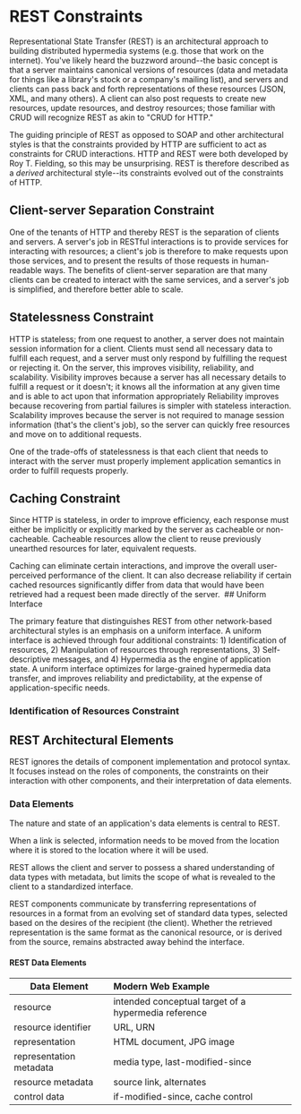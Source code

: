 # REST Constraints

Representational State Transfer (REST) is an architectural approach to building distributed hypermedia systems (e.g. those that work on the internet). You've likely heard the buzzword around--the basic concept is that a server maintains canonical versions of resources (data and metadata for things like a library's stock or a company's mailing list), and servers and clients can pass back and forth representations of these resources (JSON, XML, and many others). A client can also post requests to create new resources, update resources, and destroy resources; those familiar with CRUD will recognize REST as akin to "CRUD for HTTP."

The guiding principle of REST as opposed to SOAP and other architectural styles is that the constraints provided by HTTP are sufficient to act as constraints for CRUD interactions. HTTP and REST were both developed by Roy T. Fielding, so this may be unsurprising. REST is therefore described as a _derived_ architectural style--its constraints evolved out of the constraints of HTTP.

## Client-server Separation Constraint

One of the tenants of HTTP and thereby REST is the separation of clients and servers. A server's job in RESTful interactions is to provide services for interacting with resources; a client's job is therefore to make requests upon those services, and to present the results of those requests in human-readable ways. The benefits of client-server separation are that many clients can be created to interact with the same services, and a server's job is simplified, and therefore better able to scale.

## Statelessness Constraint

HTTP is stateless; from one request to another, a server does not maintain session information for a client. Clients must send all necessary data to fulfill each request, and a server must only respond by fulfilling the request or rejecting it. On the server, this improves visibility, reliability, and scalability. Visibility improves because a server has all necessary details to fulfill a request or it doesn't; it knows all the information at any given time and is able to act upon that information appropriately Reliability improves because recovering from partial failures is simpler with stateless interaction. Scalability improves because the server is not required to manage session information (that's the client's job), so the server can quickly free resources and move on to additional requests.

One of the trade-offs of statelessness is that each client that needs to interact with the server must properly implement application semantics in order to fulfill requests properly.

## Caching Constraint

Since HTTP is stateless, in order to improve efficiency, each response must either be implicitly or explicitly marked by the server as cacheable or non-cacheable. Cacheable resources allow the client to reuse previously unearthed resources for later, equivalent requests. 

Caching can eliminate certain interactions, and improve the overall user-perceived performance of the client. It can also decrease reliability if certain cached resources significantly differ from data that would have been retrieved had a request been made directly of the server.
 ## Uniform Interface

The primary feature that distinguishes REST from other network-based architectural styles is an emphasis on a uniform interface. A uniform interface is achieved through four additional constraints: 1) Identification of resources, 2) Manipulation of resources through representations, 3) Self-descriptive messages, and 4) Hypermedia as the engine of application state. A uniform interface optimizes for large-grained hypermedia data transfer, and improves reliability and predictability, at the expense of application-specific needs.

### Identification of Resources Constraint

## REST Architectural Elements

REST ignores the details of component implementation and protocol syntax. It focuses instead on the roles of components, the constraints on their interaction with other components, and their interpretation of data elements.

### Data Elements

The nature and state of an application's data elements is central to REST.

When a link is selected, information needs to be moved from the location where it is stored to the location where it will be used.

REST allows the client and server to possess a shared understanding of data types with metadata, but limits the scope of what is revealed to the client to a standardized interface.

REST components communicate by transferring representations of resources in a format from an evolving set of standard data types, selected based on the desires of the recipient (the client). Whether the retrieved representation is the same format as the canonical resource, or is derived from the source, remains abstracted away behind the interface.

#### REST Data Elements

| Data Element                    | Modern Web Example                                                      |
| ---------------------------------  |:-------------------------------------------------------------------------- |
| resource                            | intended conceptual target of a hypermedia reference    |
| resource identifier             | URL, URN                                                                         |
| representation                  | HTML document, JPG image                                            |
| representation metadata  | media type, last-modified-since                                         |
| resource metadata           | source link, alternates                                                        |
| control data                      | if-modified-since, cache control                                          |

 